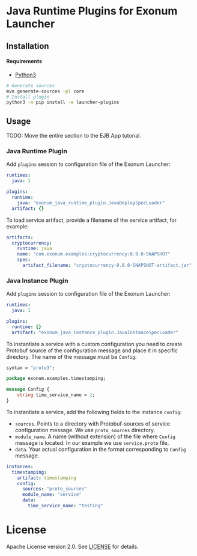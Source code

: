 # Java Runtime Plugins for Exonum Launcher

## Installation

#### Requirements

- [Python3](https://www.python.org/downloads/)

```bash
# Generate sources
mvn generate-sources -pl core
# Install plugin
python3 -m pip install -e launcher-plugins
```

## Usage

TODO: Move the entire section to the EJB App tutorial.

### Java Runtime Plugin

Add `plugins` session to configuration file of the Exonum Launcher:

```yaml
runtimes:
  java: 1

plugins:
  runtime:
    java: "exonum_java_runtime_plugin.JavaDeploySpecLoader"
  artifact: {}
```

To load service artifact, provide a filename of the service artifact, for example:

```yaml
artifacts:
  cryptocurrency:
    runtime: java
    name: "com.exonum.examples:cryptocurrency:0.9.0-SNAPSHOT"
    spec:
      artifact_filename: "cryptocurrency-0.9.0-SNAPSHOT-artifact.jar"
```

### Java Instance Plugin

Add `plugins` session to configuration file of the Exonum Launcher:

```yaml
runtimes:
  java: 1

plugins:
  runtime: {}
  artifact: "exonum_java_instance_plugin.JavaInstanceSpecLoader"
```

To instantiate a service with a custom configuration you need to create Protobuf
source of the configuration message and place it in specific directory. The name 
of the message must be `Config`:

  ```proto
  syntax = "proto3";
  
  package exonum.examples.timestamping;
  
  message Config {
      string time_service_name = 1;
  }
  ```

To instantiate a service, add the following fields to the instance `config`:

- `sources`. Points to a directory with Protobuf-sources of service configuration 
message. We use `proto_sources` directory.
- `module_name`. A name (without extension) of the file where `Config` message 
is located. In our example we use `service.proto` file.
- `data`. Your actual configuration in the format corresponding to `Config` message.

```yaml
instances:
  timestamping:
    artifact: timestamping
    config:
      sources: "proto_sources"
      module_name: "service"
      data:
        time_service_name: "testing"
```

# License

Apache License version 2.0. See [LICENSE](LICENSE) for details.
